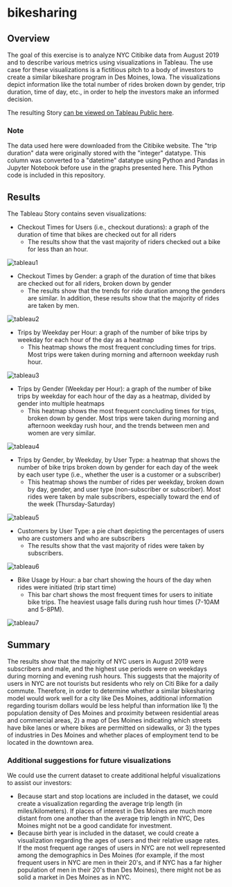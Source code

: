 # bikesharing

## Overview

The goal of this exercise is to analyze NYC Citibike data from August 2019 and to describe various metrics using visualizations in Tableau. The use case for these visualizations is a fictitious pitch to a body of investors to create a similar bikeshare program in Des Moines, Iowa. The visualizations depict information like the total number of rides broken down by gender, trip duration, time of day, etc., in order to help the investors make an informed decision. 

The resulting Story <a href="https://public.tableau.com/app/profile/david1924/viz/August2019CitibikeUsage/August2019CitibikeUsage">can be viewed on Tableau Public here</a>.


### Note
The data used here were downloaded from the Citibike website. The "trip duration" data were originally stored with the "integer" datatype. This column was converted to a "datetime" datatype using Python and Pandas in Jupyter Notebook before use in the graphs presented here. This Python code is included in this repository.


## Results

The Tableau Story contains seven visualizations:

* Checkout Times for Users (i.e., checkout durations): a graph of the duration of time that bikes are checked out for all riders
  - The results show that the vast majority of riders checked out a bike for less than an hour.

![tableau1](https://user-images.githubusercontent.com/100863488/171236581-3483720f-9951-4429-a904-275d9f320aaa.png)





* Checkout Times by Gender: a graph of the duration of time that bikes are checked out for all riders, broken down by gender
  - The results show that the trends for ride duration among the genders are similar. In addition, these results show that the majority of rides are taken by men.

![tableau2](https://user-images.githubusercontent.com/100863488/171236614-aefb712a-31a8-41d1-bde1-5e92e881bd99.png)






* Trips by Weekday per Hour: a graph of the number of bike trips by weekday for each hour of the day as a heatmap
  - This heatmap shows the most frequent concluding times for trips. Most trips were taken during morning and afternoon weekday rush hour.

![tableau3](https://user-images.githubusercontent.com/100863488/171236675-00003e65-0798-42b6-ba35-35e654cbfbbc.png)




* Trips by Gender (Weekday per Hour): a graph of the number of bike trips by weekday for each hour of the day as a heatmap, divided by gender into multiple heatmaps
  - This heatmap shows the most frequent concluding times for trips, broken down by gender. Most trips were taken during morning and afternoon weekday rush hour, and the trends between men and women are very similar.

![tableau4](https://user-images.githubusercontent.com/100863488/171236717-03a4af4c-0d09-47dd-a03a-156093f5ffc7.png)



* Trips by Gender, by Weekday, by User Type: a heatmap that shows the number of bike trips broken down by gender for each day of the week by each user type (i.e., whether the user is a customer or a subscriber)
  - This heatmap shows the number of rides per weekday, broken down by day, gender, and user type (non-subscriber or subscriber). Most rides were taken by male subscribers, especially toward the end of the week (Thursday-Saturday)

![tableau5](https://user-images.githubusercontent.com/100863488/171242037-4d7e6304-da31-46a0-8fab-c04a8e044de7.png)




* Customers by User Type: a pie chart depicting the percentages of users who are customers and who are subscribers
  - The results show that the vast majority of rides were taken by subscribers.

![tableau6](https://user-images.githubusercontent.com/100863488/171236809-d5439873-ebc7-481c-8e7f-bba3e3269386.png)




* Bike Usage by Hour: a bar chart showing the hours of the day when rides were initiated (trip start time)
  - This bar chart shows the most frequent times for users to initiate bike trips. The heaviest usage falls during rush hour times (7-10AM and 5-8PM).

![tableau7](https://user-images.githubusercontent.com/100863488/171236829-497d25de-a196-46d6-8e5d-ca4c643d6779.png)





## Summary

The results show that the majority of NYC users in August 2019 were subscribers and male, and the highest use periods were on weekdays during morning and evening rush hours. This suggests that the majority of users in NYC are not tourists but residents who rely on Citi Bike for a daily commute. Therefore, in order to determine whether a similar bikesharing model would work well for a city like Des Moines, additional information regarding tourism dollars would be less helpful than information like 1) the population density of Des Moines and proximity between residential areas and commercial areas, 2) a map of Des Moines indicating which streets have bike lanes or where bikes are permitted on sidewalks, or 3) the types of industries in Des Moines and whether places of employment tend to be located in the downtown area.



### Additional suggestions for future visualizations

We could use the current dataset to create additional helpful visualizations to assist our investors:

* Because start and stop locations are included in the dataset, we could create a visualization regarding the average trip length (in miles/kilometers). If places of interest in Des Moines are much more distant from one another than the average trip length in NYC, Des Moines might not be a good candidate for investment.
* Because birth year is included in the dataset, we could create a visualization regarding the ages of users and their relative usage rates. If the most frequent age ranges of users in NYC are not well represented among the demographics in Des Moines (for example, if the most frequent users in NYC are men in their 20's, and if NYC has a far higher population of men in their 20's than Des Moines), there might not be as solid a market in Des Moines as in NYC.

